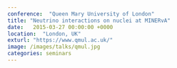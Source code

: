 ```yaml
---
conference:  "Queen Mary University of London"
title: "Neutrino interactions on nuclei at MINERvA"
date:   2015-03-27 00:00:00 +0000
location:  "London, UK"
exturl: "https://www.qmul.ac.uk/"
image: /images/talks/qmul.jpg
categories: seminars
---
```



